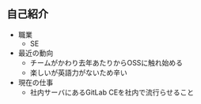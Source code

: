 ## 自己紹介
- 職業
  - SE
- 最近の動向
  - チームがかわり去年あたりからOSSに触れ始める
  - 楽しいが英語力がないため辛い
- 現在の仕事
  - 社内サーバにあるGitLab CEを社内で流行らせること
